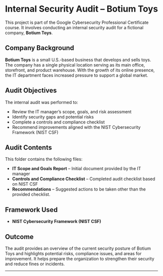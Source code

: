 # Internal Security Audit – Botium Toys

This project is part of the Google Cybersecurity Professional Certificate course. It involves conducting an internal security audit for a fictional company, **Botium Toys**.

## Company Background

**Botium Toys** is a small U.S.-based business that develops and sells toys. The company has a single physical location serving as its main office, storefront, and product warehouse. With the growth of its online presence, the IT department faces increased pressure to support a global market.

## Audit Objectives

The internal audit was performed to:

- Review the IT manager’s scope, goals, and risk assessment
- Identify security gaps and potential risks
- Complete a controls and compliance checklist
- Recommend improvements aligned with the NIST Cybersecurity Framework (NIST CSF)

## Audit Contents

This folder contains the following files:

- **IT Scope and Goals Report** – Initial document provided by the IT manager
- **Controls and Compliance Checklist** – Completed audit checklist based on NIST CSF
- **Recommendations** – Suggested actions to be taken other than the provided checklist.

## Framework Used

- **NIST Cybersecurity Framework (NIST CSF)**

## Outcome

The audit provides an overview of the current security posture of Botium Toys and highlights potential risks, compliance issues, and areas for improvement. It helps prepare the organization to strengthen their security and reduce fines or incidents.

---


